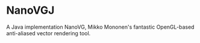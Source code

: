 # NanoVGJ
A Java implementation NanoVG, Mikko Mononen's fantastic OpenGL-based anti-aliased vector rendering tool.
